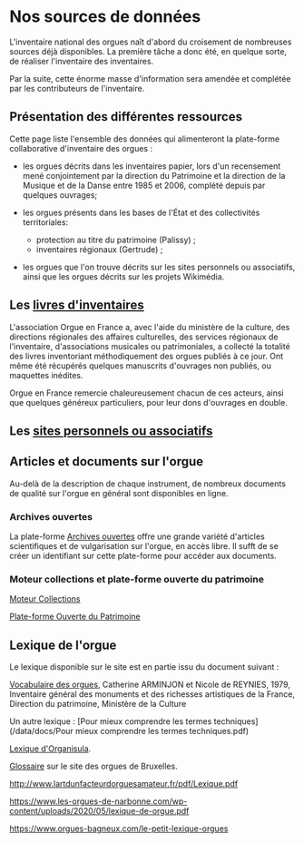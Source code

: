 # Nos sources de données

L'inventaire national des orgues naît d'abord du croisement de nombreuses sources déjà disponibles. La première tâche a donc été, en quelque sorte, de réaliser l'inventaire des inventaires.

Par la suite, cette énorme masse d'information sera amendée et complétée par les contributeurs de l'inventaire.

## Présentation des différentes ressources

Cette page liste l'ensemble des données qui alimenteront la plate-forme
collaborative d'inventaire des orgues :

  * les orgues décrits dans les inventaires papier, lors d'un
    recensement mené conjointement par la direction du Patrimoine et la
    direction de la Musique et de la Danse entre 1985 et 2006, complété depuis par quelques ouvrages;

  * les orgues présents dans les bases de l'État et des collectivités territoriales:
  	* protection au titre du patrimoine (Palissy) ;
  	* inventaires régionaux (Gertrude) ;

  * les orgues que l'on trouve décrits sur les sites personnels ou associatifs, ainsi que les orgues décrits sur les projets Wikimédia.

## Les [livres d'inventaires](donnees_livres.md)

L'association Orgue en France a, avec l'aide du ministère de la culture, des directions régionales des affaires culturelles, des services régionaux de l'inventaire, d'associations musicales ou patrimoniales, a collecté la totalité des livres inventoriant méthodiquement des orgues publiés à ce jour. Ont même été récupérés quelques manuscrits d'ouvrages non publiés, ou maquettes inédites.

Orgue en France remercie chaleureusement chacun de ces acteurs, ainsi que quelques généreux particuliers, pour leur dons d'ouvrages en double.

## Les [sites personnels ou associatifs](donnees_sites.md)

## Articles et documents sur l'orgue

Au-delà de la description de chaque instrument, de nombreux documents de qualité sur l'orgue en général sont disponibles en ligne.

### Archives ouvertes

La plate-forme [Archives ouvertes](https://hal.archives-ouvertes.fr/search/index/?q=orgue) offre une grande variété d'articles scientifiques et de vulgarisation sur l'orgue, en accès libre.
Il sufft de se créer un identifiant sur cette plate-forme pour accéder aux documents.

### Moteur collections et plate-forme ouverte du patrimoine

[Moteur Collections](http://www.culturecommunication.gouv.fr/collections_locales/Search?text=&text2=%2B%28orgue%29&xsl=site&f.b=&f.ou=&f.eb=false)

[Plate-forme Ouverte du Patrimoine](https://www.pop.culture.gouv.fr/)


## Lexique de l'orgue

Le lexique disponible sur le site est en partie issu du document suivant :

[Vocabulaire des orgues](/data/docs/MCC_Les_orgues_1973.pdf), Catherine ARMINJON et Nicole de REYNIES, 1979, Inventaire général des monuments et des richesses artistiques de la France, Direction du patrimoine, Ministère de la Culture

Un autre lexique : [Pour mieux comprendre les termes techniques](/data/docs/Pour mieux comprendre les termes techniques.pdf)

[Lexique d'Organisula](https://www.organisula.com/lexique).

[Glossaire](http://www.orgues.irisnet.be/fr/Glossaire/list/app.rvb) sur le site des orgues de Bruxelles.

http://www.lartdunfacteurdorguesamateur.fr/pdf/Lexique.pdf

https://www.les-orgues-de-narbonne.com/wp-content/uploads/2020/05/lexique-de-orgue.pdf

https://www.orgues-bagneux.com/le-petit-lexique-orgues

